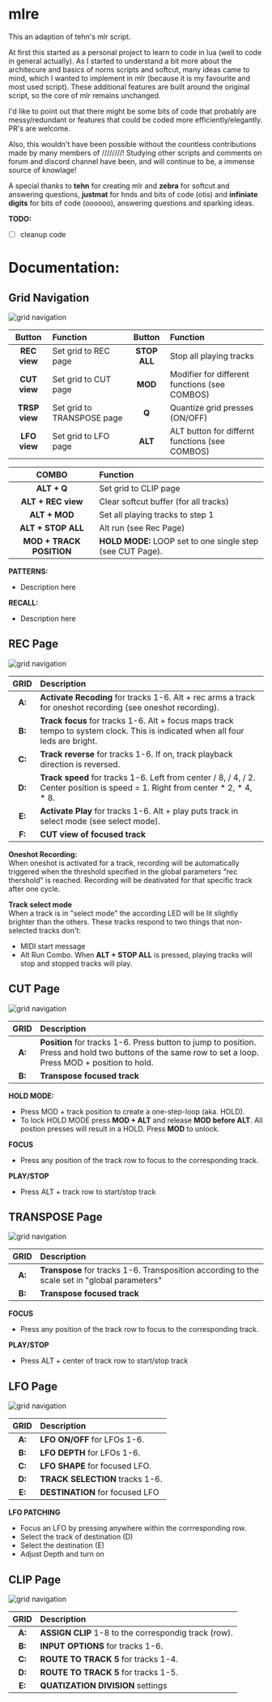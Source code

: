 # mlre

This an adaption of tehn's mlr script.

At first this started as a personal project to learn to code in lua (well to code in general actually). As I started to understand a bit more about the architecure and basics of norns scripts and softcut, many ideas came to mind, which I wanted to implement in mlr (because it is my favourite and most used script). These additional features are built around the original script, so the core of mlr remains unchanged.

I'd like to point out that there might be some bits of code that probably are messy/redundant or features that could be coded more efficiently/elegantly. PR's are welcome.

Also, this wouldn't have been possible without the countless contributions made by many members of ////////! Studying other scripts and comments on forum and discord channel have been, and will continue to be, a immense source of knowlage!

A special thanks to **tehn** for creating mlr and **zebra** for softcut and answering questions, **justmat** for hnds and bits of code (otis) and **infiniate digits** for bits of code (oooooo), answering questions and sparking ideas.


**TODO:**
- [ ] cleanup code

# Documentation:

## Grid Navigation
![grid navigation](https://github.com/sonoCircuits/mlre/blob/main/assets/grid_mlre_gridnav.png)

|**Button**|**Function**|**Button**|**Function**|  
|:---:|:---|:---:|:---|
|**REC view**|Set grid to REC page|**STOP ALL**| Stop all playing tracks| 
|**CUT view**|Set grid to CUT page|**MOD**| Modifier for different functions (see COMBOS)|
|**TRSP view**|Set grid to TRANSPOSE page|**Q**| Quantize grid presses (ON/OFF)|
|**LFO view**|Set grid to LFO page|**ALT**|ALT button for differnt functions (see COMBOS)|

|**COMBO**|**Function**|
|:---:|:---|
|**ALT + Q**|Set grid to CLIP page| 
|**ALT + REC view**|Clear softcut buffer (for all tracks)| 
|**ALT + MOD**|Set all playing tracks to step 1|  
|**ALT + STOP ALL**|Alt run (see Rec Page)|  
|**MOD + TRACK POSITION**|**HOLD MODE:** LOOP set to one single step (see CUT Page).|  
 
 **PATTERNS:**
- Description here

**RECALL:**
- Description here

 
## REC Page
![grid navigation](https://github.com/sonoCircuits/mlre/blob/main/assets/grid_mlre_recview.png)


|**GRID**| **Description**|
|:---:|:---|
|**A:**| **Activate Recoding** for tracks 1-6. Alt + rec arms a track for oneshot recording (see oneshot recording).|
|**B:**| **Track focus** for tracks 1-6. Alt + focus maps track tempo to system clock. This is indicated when all four leds are bright.|
|**C:**| **Track reverse** for tracks 1-6. If on, track playback direction is reversed.|
|**D:**| **Track speed** for tracks 1-6. Left from center / 8, / 4, / 2. Center position is speed = 1. Right from center * 2, * 4, * 8.|
|**E:**| **Activate Play** for tracks 1-6. Alt + play puts track in select mode (see select mode).|
|**F:**| **CUT view of focused track**|     

**Oneshot Recording:**  
When oneshot is activated for a track, recording will be automatically triggered when the threshold specified in the global parameters "rec thershold" is reached. Recording will be deativated for that specific track after one cycle.  

**Track select mode**  
When a track is in "select mode" the according LED will be lit slightly brighter than the others. These tracks respond to two things that non-selected tracks don't:  
- MIDI start message
- Alt Run Combo. When **ALT + STOP ALL** is pressed, playing tracks will stop and stopped tracks will play.


## CUT Page
![grid navigation](https://github.com/sonoCircuits/mlre/blob/main/assets/grid_mlre_cutview.png)

|**GRID**| **Description**|
|:---:|:---|
|**A:**| **Position** for tracks 1-6. Press button to jump to position. Press and hold two buttons of the same row to set a loop. Press MOD + position to hold.|
|**B:**| **Transpose focused track**|   
   
**HOLD MODE:**
- Press MOD + track position to create a one-step-loop (aka. HOLD).
- To lock HOLD MODE press **MOD + ALT** and release **MOD before ALT**. All postion presses will result in a HOLD. Press **MOD** to unlock.

**FOCUS**
- Press any position of the track row to focus to the corresponding track.
  
**PLAY/STOP**
- Press ALT + track row to start/stop track


## TRANSPOSE Page
![grid navigation](https://github.com/sonoCircuits/mlre/blob/main/assets/grid_mlre_trspview.png)

|**GRID**| **Description**|
|:---:|:---|
|**A:**| **Transpose** for tracks 1-6. Transposition according to the scale set in "global parameters"|
|**B:**| **Transpose focused track**|   
   
**FOCUS**
- Press any position of the track row to focus to the corresponding track.
  
**PLAY/STOP**
- Press ALT + center of track row to start/stop track
   

## LFO Page
![grid navigation](https://github.com/sonoCircuits/mlre/blob/main/assets/grid_mlre_lfoview.png)

|**GRID**| **Description**|
|:---:|:---|
|**A:**| **LFO ON/OFF** for LFOs 1-6.|
|**B:**| **LFO DEPTH** for LFOs 1-6.|
|**C:**| **LFO SHAPE** for focused LFO.|
|**D:**| **TRACK SELECTION** tracks 1-6.|
|**E:**| **DESTINATION** for focused LFO|

**LFO PATCHING**
- Focus an LFO by pressing anywhere within the corrresponding row.
- Select the track of destination (D)
- Select the destination (E)
- Adjust Depth and turn on
   

## CLIP Page
![grid navigation](https://github.com/sonoCircuits/mlre/blob/main/assets/grid_mlre_clipview.png)

|**GRID**| **Description**|
|:---:|:---|
|**A:**| **ASSIGN CLIP** 1-8 to the correspondig track (row).|
|**B:**| **INPUT OPTIONS** for tracks 1-6.|
|**C:**| **ROUTE TO TRACK 5** for tracks 1-4.|
|**D:**| **ROUTE TO TRACK 5** for tracks 1-5.|
|**E:**| **QUATIZATION DIVISION** settings|
